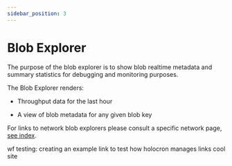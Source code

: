 ```yaml
---
sidebar_position: 3
---
```


# Blob Explorer

The purpose of the blob explorer is to show blob realtime metadata and summary
statistics for debugging and monitoring purposes.

The Blob Explorer renders:

- Throughput data for the last hour


- A view of blob metadata for any given blob key

For links to network blob explorers please consult a specific network page, [see index](./networks/README.md).

wf testing: creating an example link to test how holocron manages links cool site